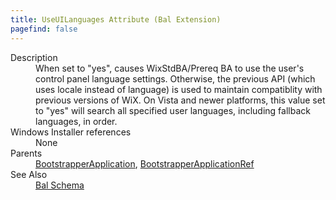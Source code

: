 ```yaml
---
title: UseUILanguages Attribute (Bal Extension)
pagefind: false
---
```

<dl>
  <dt>Description</dt>
  <dd>                 When set to "yes", causes WixStdBA/Prereq BA to use the user's control panel language settings. Otherwise, the previous API (which uses locale instead of language) is used to maintain compatiblity with previous versions of WiX.                 On Vista and newer platforms, this value set to "yes" will search all specified user languages, including fallback languages, in order.             </dd>
  <dt>Windows Installer references</dt>
  <dd>None</dd>
  <dt>Parents</dt>
  <dd>
    <a href="../../wix/bootstrapperapplication/">BootstrapperApplication</a>, <a href="../../wix/bootstrapperapplicationref/">BootstrapperApplicationRef</a></dd>
  <dt>See Also</dt>
  <dd>
    <a href="../">Bal Schema</a>
  </dd>
</dl>
